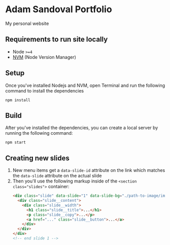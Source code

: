 # Adam Sandoval Portfolio 
My personal website

## Requirements to run site locally
- Node `>=4`
- [NVM](https://github.com/creationix/nvm#install-script) (Node Version Manager)

## Setup 
Once you've installed Nodejs and NVM, open Terminal and run the following command to install the dependencies
```
npm install
```

## Build
After you've installed the dependencies, you can create a local server by running the following command: 
```
npm start
```

## Creating new slides
1. New menu items get a `data-slide-id` attribute on the link which matches the `data-slide` attribute on the actual slide
2. Then you'll use the following markup inside of the `<section class="slides">` container:
    ```HTML
    <div class="slide" data-slide="1" data-slide-bg="./path-to-image/img.png">
      <div class="slide__content">
        <div class="slide__width">
          <h1 class="slide__title">...</h1>
          <p class="slide__copy">...</p>
          <a href="..." class="slide__button">...</a>
        </div>
      </div>
    </div>
    <!-- end slide 1 -->
    ```